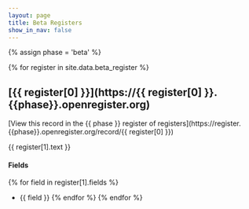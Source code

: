 ```yaml
---
layout: page
title: Beta Registers
show_in_nav: false
---
```


{% assign phase = 'beta' %}

{% for register in site.data.beta_register %}

## [{{ register[0] }}](https://{{ register[0] }}.{{phase}}.openregister.org)


[View this record in the {{ phase }} register of registers](https://register.{{phase}}.openregister.org/record/{{ register[0] }})


{{ register[1].text }}

#### Fields
{% for field in register[1].fields %}
* {{ field }}
{% endfor %}
{% endfor %}

